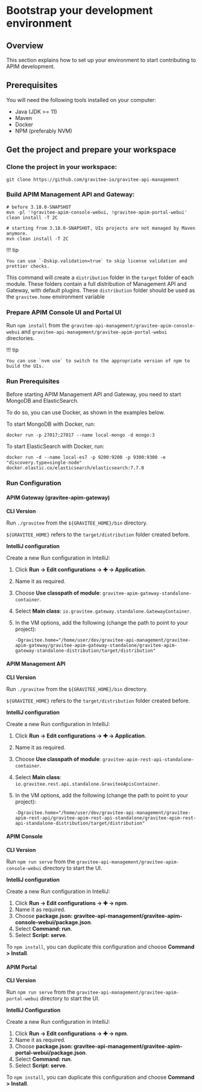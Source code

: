 # Bootstrap your development environment

## Overview

This section explains how to set up your environment to start contributing to APIM development.

## Prerequisites

You will need the following tools installed on your computer:

* Java (JDK >= 11)
* Maven
* Docker
* NPM (preferably NVM)

## Get the project and prepare your workspace

### Clone the project in your workspace:

```
git clone https://github.com/gravitee-io/gravitee-api-management
```

### Build APIM Management API and Gateway:

```
# before 3.18.0-SNAPSHOT
mvn -pl '!gravitee-apim-console-webui, !gravitee-apim-portal-webui' clean install -T 2C

# starting from 3.18.0-SNAPSHOT, UIs projects are not managed by Maven anymore.
mvn clean install -T 2C
```

!!! tip

```
You can use `-Dskip.validation=true` to skip license validation and prettier checks.
```

This command will create a `distribution` folder in the `target` folder of each module. These folders contain a full distribution of Management API and Gateway, with default plugins. These `distribution` folder should be used as the `gravitee.home` environment variable

### Prepare APIM Console UI and Portal UI

Run `npm install` from the `gravitee-api-management/gravitee-apim-console-webui` and `gravitee-api-management/gravitee-apim-portal-webui` directories.

!!! tip

```
You can use `nvm use` to switch to the appropriate version of npm to build the UIs.
```

### Run Prerequisites

Before starting APIM Management API and Gateway, you need to start MongoDB and ElasticSearch.

To do so, you can use Docker, as shown in the examples below.

To start MongoDB with Docker, run:

```
docker run -p 27017:27017 --name local-mongo -d mongo:3
```

To start ElasticSearch with Docker, run:

```
docker run -d --name local-es7 -p 9200:9200 -p 9300:9300 -e "discovery.type=single-node" docker.elastic.co/elasticsearch/elasticsearch:7.7.0
```

### Run Configuration

#### APIM Gateway (gravitee-apim-gateway)

**CLI Version**

Run `./gravitee` from the `${GRAVITEE_HOME}/bin` directory.

`${GRAVITEE_HOME}` refers to the `target/distribution` folder created before.

**IntelliJ configuration**

Create a new Run configuration in IntelliJ:

1. Click **Run → Edit configurations → ✚ → Application**.
2. Name it as required.
3. Choose **Use classpath of module**: `gravitee-apim-gateway-standalone-container`.
4. Select **Main class**: `io.gravitee.gateway.standalone.GatewayContainer`.
5.  In the VM options, add the following (change the path to point to your project):

    ```
    -Dgravitee.home="/home/user/dev/gravitee-api-management/gravitee-apim-gateway/gravitee-apim-gateway-standalone/gravitee-apim-gateway-standalone-distribution/target/distribution"
    ```

#### APIM Management API

**CLI Version**

Run `./gravitee` from the `${GRAVITEE_HOME}/bin` directory.

`${GRAVITEE_HOME}` refers to the `target/distribution` folder created before.

**IntelliJ configuration**

Create a new Run configuration in IntelliJ:

1. Click **Run → Edit configurations → ✚ → Application**.
2. Name it as required.
3. Choose **Use classpath of module**: `gravitee-apim-rest-api-standalone-container`.
4. Select **Main class**: `io.gravitee.rest.api.standalone.GraviteeApisContainer`.
5.  In the VM options, add the following (change the path to point to your project):

    ```
    -Dgravitee.home="/home/user/dev/gravitee-api-management/gravitee-apim-rest-api/gravitee-apim-rest-api-standalone/gravitee-apim-rest-api-standalone-distribution/target/distribution"
    ```

#### APIM Console

**CLI Version**

Run `npm run serve` from the `gravitee-api-management/gravitee-apim-console-webui` directory to start the UI.

**IntelliJ configuration**

Create a new Run configuration in IntelliJ:

1. Click **Run → Edit configurations → ✚ → npm**.
2. Name it as required.
3. Choose **package.json: gravitee-api-management/gravitee-apim-console-webui/package.json**.
4. Select **Command: run**.
5. Select **Script: serve**.

To `npm install`, you can duplicate this configuration and choose **Command > Install**.

#### APIM Portal

**CLI Version**

Run `npm run serve` from the `gravitee-api-management/gravitee-apim-portal-webui` directory to start the UI.

**IntelliJ Configuration**

Create a new Run configuration in IntelliJ:

1. Click **Run → Edit configurations → ✚ → npm**.
2. Name it as required.
3. Choose **package.json: gravitee-api-management/gravitee-apim-portal-webui/package.json**.
4. Select **Command: run**.
5. Select **Script: serve**.

To `npm install`, you can duplicate this configuration and choose **Command > Install**.
